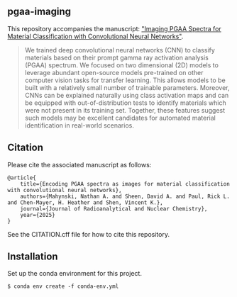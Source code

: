 pgaa-imaging
---
This repository accompanies the manuscript: ["Imaging PGAA Spectra for Material Classification with Convolutional Neural Networks"](https://doi.org/10.1007/s10967-025-10165-4).

> We trained deep convolutional neural networks (CNN) to classify materials based on their prompt gamma ray activation analysis (PGAA) spectrum.  We focused on two dimensional (2D) models to leverage abundant open-source models pre-trained on other computer vision tasks for transfer learning.  This allows models to be built with a relatively small number of trainable parameters.  Moreover, CNNs can be explained naturally using class activation maps and can be equipped with out-of-distribution tests to identify materials which were not present in its training set. Together, these features suggest such models may be excellent candidates for automated material identification in real-world scenarios.

Citation
---
Please cite the associated manuscript as follows:

~~~code
@article{
    title={Encoding PGAA spectra as images for material classification with convolutional neural networks},
    authors={Mahynski, Nathan A. and Sheen, David A. and Paul, Rick L. and Chen-Mayer, H. Heather and Shen, Vincent K.},
    journal={Journal of Radioanalytical and Nuclear Chemistry},
    year={2025}
}
~~~

See the CITATION.cff file for how to cite this repository.

Installation
---
Set up the conda environment for this project.
~~~code
$ conda env create -f conda-env.yml
~~~
